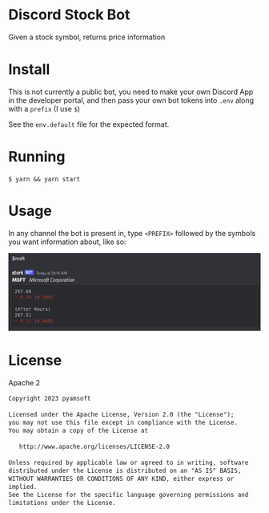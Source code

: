 # Discord Stock Bot

Given a stock symbol, returns price information

# Install

This is not currently a public bot, you need
to make your own Discord App in the developer portal,
and then pass your own bot tokens into `.env`
along with a `prefix` (I use `$`)

See the `env.default` file for the expected format.

# Running
```
$ yarn && yarn start
```

# Usage

In any channel the bot is present in, type `<PREFIX>`
followed by the symbols you want information about, like so:

[![Example Bot Command](https://raw.githubusercontent.com/pyamsoft/stonk/main/art/example.png)][1]

# License

Apache 2

```
Copyright 2023 pyamsoft

Licensed under the Apache License, Version 2.0 (the "License");
you may not use this file except in compliance with the License.
You may obtain a copy of the License at

   http://www.apache.org/licenses/LICENSE-2.0

Unless required by applicable law or agreed to in writing, software
distributed under the License is distributed on an "AS IS" BASIS,
WITHOUT WARRANTIES OR CONDITIONS OF ANY KIND, either express or implied.
See the License for the specific language governing permissions and
limitations under the License.
```


[1]: https://raw.githubusercontent.com/pyamsoft/stonk/main/art/example.png
